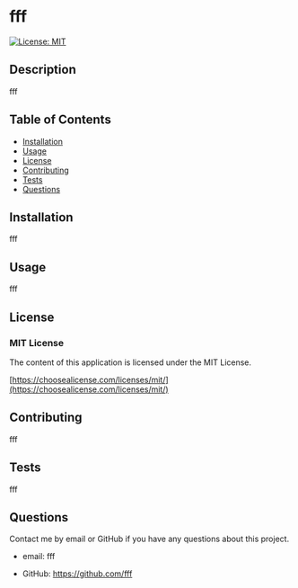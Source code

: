 
# fff
[![License: MIT](https://img.shields.io/badge/License-MIT-yellow.svg)](https://opensource.org/licenses/MIT)
## Description 
 fff
## Table of Contents 

  * [Installation](#installation)
  * [Usage](#usage)
  * [License](#license)
  * [Contributing](#contributing)
  * [Tests](#tests)
  * [Questions](#questions)
## Installation 
 fff
## Usage 
 fff
## License 
 ### MIT License 

The content of this application is licensed under the MIT License. 

[https://choosealicense.com/licenses/mit/](https://choosealicense.com/licenses/mit/) 


## Contributing 
 fff
## Tests 
 fff
## Questions 

  Contact me by email or GitHub if you have any questions about this project.

  * email: fff

  * GitHub: https://github.com/fff
  